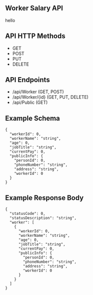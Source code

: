 
## Worker Salary API

hello

## API HTTP Methods

* GET
* POST
* PUT
* DELETE

## API Endpoints

* /api/Worker (GET, POST)
* /api/Worker/{id} (GET, PUT, DELETE)
* /api/Public (GET)

## Example Schema

```
{
  "workerId": 0,
  "workerName": "string",
  "age": 0,
  "jobTitle": "string",
  "currentPay": 0,
  "publicInfo": {
    "personId": 0,
    "phoneNumber": "string",
    "address": "string",
    "workerId": 0
  }
}
```

## Example Response Body

```
{
  "statusCode": 0,
  "statusDescription": "string",
  "worker": [
    {
      "workerId": 0,
      "workerName": "string",
      "age": 0,
      "jobTitle": "string",
      "currentPay": 0,
      "publicInfo": {
        "personId": 0,
        "phoneNumber": "string",
        "address": "string",
        "workerId": 0
      }
    }
  ]
}
```
